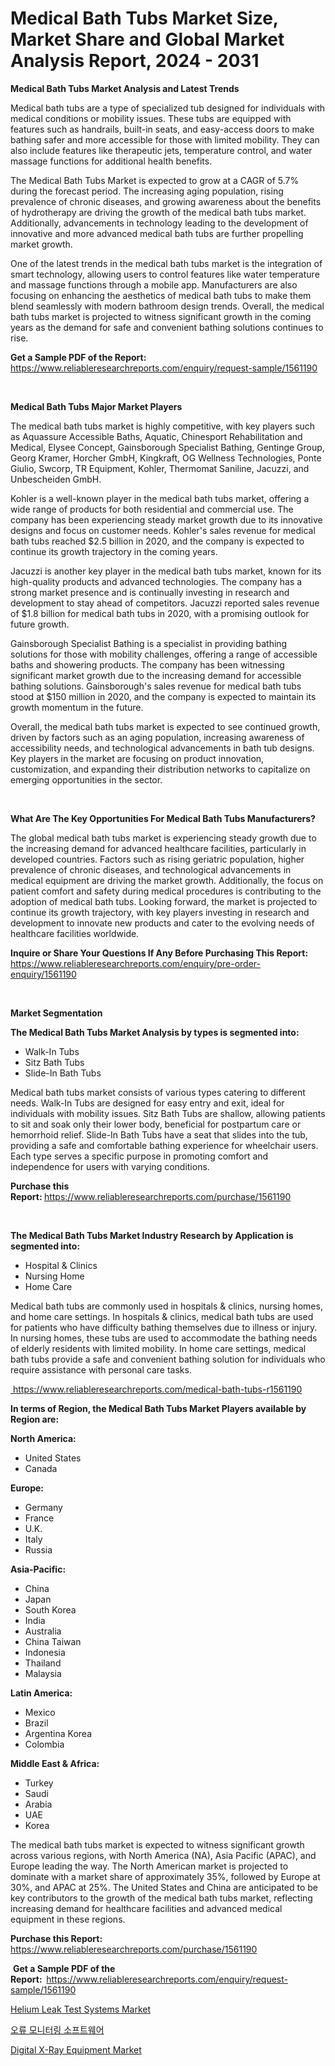 <p><h1>Medical Bath Tubs Market Size, Market Share and Global Market Analysis Report, 2024 - 2031</h1></p><p><strong>Medical Bath Tubs Market Analysis and Latest Trends</strong></p>
<p><p>Medical bath tubs are a type of specialized tub designed for individuals with medical conditions or mobility issues. These tubs are equipped with features such as handrails, built-in seats, and easy-access doors to make bathing safer and more accessible for those with limited mobility. They can also include features like therapeutic jets, temperature control, and water massage functions for additional health benefits.</p><p>The Medical Bath Tubs Market is expected to grow at a CAGR of 5.7% during the forecast period. The increasing aging population, rising prevalence of chronic diseases, and growing awareness about the benefits of hydrotherapy are driving the growth of the medical bath tubs market. Additionally, advancements in technology leading to the development of innovative and more advanced medical bath tubs are further propelling market growth.</p><p>One of the latest trends in the medical bath tubs market is the integration of smart technology, allowing users to control features like water temperature and massage functions through a mobile app. Manufacturers are also focusing on enhancing the aesthetics of medical bath tubs to make them blend seamlessly with modern bathroom design trends. Overall, the medical bath tubs market is projected to witness significant growth in the coming years as the demand for safe and convenient bathing solutions continues to rise.</p></p>
<p><strong>Get a Sample PDF of the Report:&nbsp;</strong> <a href="https://www.reliableresearchreports.com/enquiry/request-sample/1561190">https://www.reliableresearchreports.com/enquiry/request-sample/1561190</a></p>
<p>&nbsp;</p>
<p><strong>Medical Bath Tubs Major Market Players</strong></p>
<p><p>The medical bath tubs market is highly competitive, with key players such as Aquassure Accessible Baths, Aquatic, Chinesport Rehabilitation and Medical, Elysee Concept, Gainsborough Specialist Bathing, Gentinge Group, Georg Kramer, Horcher GmbH, Kingkraft, OG Wellness Technologies, Ponte Giulio, Swcorp, TR Equipment, Kohler, Thermomat Saniline, Jacuzzi, and Unbescheiden GmbH.</p><p>Kohler is a well-known player in the medical bath tubs market, offering a wide range of products for both residential and commercial use. The company has been experiencing steady market growth due to its innovative designs and focus on customer needs. Kohler's sales revenue for medical bath tubs reached $2.5 billion in 2020, and the company is expected to continue its growth trajectory in the coming years.</p><p>Jacuzzi is another key player in the medical bath tubs market, known for its high-quality products and advanced technologies. The company has a strong market presence and is continually investing in research and development to stay ahead of competitors. Jacuzzi reported sales revenue of $1.8 billion for medical bath tubs in 2020, with a promising outlook for future growth.</p><p>Gainsborough Specialist Bathing is a specialist in providing bathing solutions for those with mobility challenges, offering a range of accessible baths and showering products. The company has been witnessing significant market growth due to the increasing demand for accessible bathing solutions. Gainsborough's sales revenue for medical bath tubs stood at $150 million in 2020, and the company is expected to maintain its growth momentum in the future.</p><p>Overall, the medical bath tubs market is expected to see continued growth, driven by factors such as an aging population, increasing awareness of accessibility needs, and technological advancements in bath tub designs. Key players in the market are focusing on product innovation, customization, and expanding their distribution networks to capitalize on emerging opportunities in the sector.</p></p>
<p>&nbsp;</p>
<p><strong>What Are The Key Opportunities For Medical Bath Tubs Manufacturers?</strong></p>
<p><p>The global medical bath tubs market is experiencing steady growth due to the increasing demand for advanced healthcare facilities, particularly in developed countries. Factors such as rising geriatric population, higher prevalence of chronic diseases, and technological advancements in medical equipment are driving the market growth. Additionally, the focus on patient comfort and safety during medical procedures is contributing to the adoption of medical bath tubs. Looking forward, the market is projected to continue its growth trajectory, with key players investing in research and development to innovate new products and cater to the evolving needs of healthcare facilities worldwide.</p></p>
<p><strong>Inquire or Share Your Questions If Any Before Purchasing This Report:</strong> <a href="https://www.reliableresearchreports.com/enquiry/pre-order-enquiry/1561190">https://www.reliableresearchreports.com/enquiry/pre-order-enquiry/1561190</a></p>
<p>&nbsp;</p>
<p><strong>Market Segmentation</strong></p>
<p><strong>The Medical Bath Tubs Market Analysis by types is segmented into:</strong></p>
<p><ul><li>Walk-In Tubs</li><li>Sitz Bath Tubs</li><li>Slide-In Bath Tubs</li></ul></p>
<p><p>Medical bath tubs market consists of various types catering to different needs. Walk-In Tubs are designed for easy entry and exit, ideal for individuals with mobility issues. Sitz Bath Tubs are shallow, allowing patients to sit and soak only their lower body, beneficial for postpartum care or hemorrhoid relief. Slide-In Bath Tubs have a seat that slides into the tub, providing a safe and comfortable bathing experience for wheelchair users. Each type serves a specific purpose in promoting comfort and independence for users with varying conditions.</p></p>
<p><strong>Purchase this Report:&nbsp;</strong><a href="https://www.reliableresearchreports.com/purchase/1561190">https://www.reliableresearchreports.com/purchase/1561190</a></p>
<p>&nbsp;</p>
<p><strong>The Medical Bath Tubs Market Industry Research by Application is segmented into:</strong></p>
<p><ul><li>Hospital & Clinics</li><li>Nursing Home</li><li>Home Care</li></ul></p>
<p><p>Medical bath tubs are commonly used in hospitals & clinics, nursing homes, and home care settings. In hospitals & clinics, medical bath tubs are used for patients who have difficulty bathing themselves due to illness or injury. In nursing homes, these tubs are used to accommodate the bathing needs of elderly residents with limited mobility. In home care settings, medical bath tubs provide a safe and convenient bathing solution for individuals who require assistance with personal care tasks.</p></p>
<p><a href="https://www.reliableresearchreports.com/medical-bath-tubs-r1561190">&nbsp;https://www.reliableresearchreports.com/medical-bath-tubs-r1561190</a></p>
<p><strong>In terms of Region, the Medical Bath Tubs Market Players available by Region are:</strong></p>
<p>
    <p> <strong> North America: </strong>
        <ul>
            <li>United States</li>
            <li>Canada</li>
        </ul>
        </p> 
    <p> <strong> Europe: </strong>
        <ul>
            <li>Germany</li>
            <li>France</li>
            <li>U.K.</li>
            <li>Italy</li>
            <li>Russia</li>
        </ul>
        </p> 
    <p> <strong> Asia-Pacific: </strong>
        <ul>
            <li>China</li>
            <li>Japan</li>
            <li>South Korea</li>
            <li>India</li>
            <li>Australia</li>
            <li>China Taiwan</li>
            <li>Indonesia</li>
            <li>Thailand</li>
            <li>Malaysia</li>
        </ul>
        </p> 
    <p> <strong> Latin America: </strong>
        <ul>
            <li>Mexico</li>
            <li>Brazil</li>
            <li>Argentina Korea</li>
            <li>Colombia</li>
        </ul>
        </p> 
    <p> <strong> Middle East & Africa: </strong>
        <ul>
            <li>Turkey</li>
            <li>Saudi</li>
            <li>Arabia</li>
            <li>UAE</li>
            <li>Korea</li>
        </ul>
    </p>
    </p>
<p><p>The medical bath tubs market is expected to witness significant growth across various regions, with North America (NA), Asia Pacific (APAC), and Europe leading the way. The North American market is projected to dominate with a market share of approximately 35%, followed by Europe at 30%, and APAC at 25%. The United States and China are anticipated to be key contributors to the growth of the medical bath tubs market, reflecting increasing demand for healthcare facilities and advanced medical equipment in these regions.</p></p>
<p><strong>Purchase this Report: </strong><a href="https://www.reliableresearchreports.com/purchase/1561190">https://www.reliableresearchreports.com/purchase/1561190</a></p>
<p>&nbsp;<strong>Get a Sample PDF of the Report:&nbsp;&nbsp;</strong><a href="https://www.reliableresearchreports.com/enquiry/request-sample/1561190">https://www.reliableresearchreports.com/enquiry/request-sample/1561190</a></p>
<p><strong></strong></p>
<p><p><a href="https://github.com/RyleeBauch2023/Market-Research-Report-List-1/blob/main/helium-leak-test-systems-market.md">Helium Leak Test Systems Market</a></p><p><a href="https://github.com/plelbej847484502/Market-Research-Report-List-3/blob/main/8205292180486.md">오류 모니터링 소프트웨어</a></p><p><a href="https://github.com/AndreanneHane2023/Market-Research-Report-List-1/blob/main/digital-x-ray-equipment-market.md">Digital X-Ray Equipment Market</a></p></p>